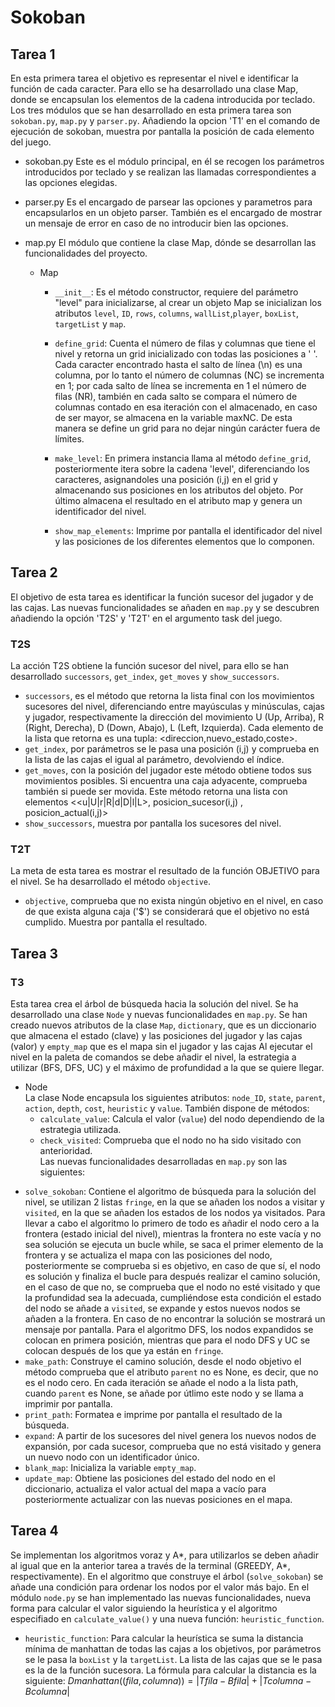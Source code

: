 # Sokoban
## Tarea 1
En esta primera tarea el objetivo es representar el nivel e identificar la función de cada caracter. Para ello se ha desarrollado una clase Map, donde se encapsulan los elementos de la cadena introducida por teclado.  
Los tres módulos que se han desarrollado en esta primera tarea son `sokoban.py`, `map.py` y `parser.py`.
Añadiendo la opcion 'T1' en el comando de ejecución de sokoban, muestra por pantalla la posición de cada elemento del juego.

* sokoban.py
Este es el módulo principal, en él se recogen los parámetros introducidos por teclado y se realizan las llamadas correspondientes a las opciones elegidas.

* parser.py
Es el encargado de parsear las opciones y parametros para encapsularlos en un objeto parser. También es el encargado de mostrar un mensaje de error en caso de no introducir bien las opciones.

* map.py
El módulo que contiene la clase Map, dónde se desarrollan las funcionalidades del proyecto.  
  - Map    
    * `__init__`: Es el método constructor, requiere del parámetro "level" para inicializarse, al crear un objeto Map se inicializan los atributos `level`, `ID`, `rows`, `columns`, `wallList`,`player`, `boxList`, `targetList` y `map`.  

    * `define_grid`: Cuenta el número de filas y columnas que tiene el nivel y retorna un grid inicializado con todas las posiciones a ' '. Cada caracter encontrado hasta el salto de línea (\n) es una columna, por lo tanto el número de columnas (NC) se incrementa en 1; por cada salto de línea se incrementa en 1 el número de filas (NR), también en cada salto se compara el número de columnas contado en esa iteración con el almacenado, en caso de ser mayor, se almacena en la variable maxNC. De esta manera se define un grid para no dejar ningún carácter fuera de límites.
  
    * `make_level`: En primera instancia llama al método `define_grid`, posteriormente itera sobre la cadena 'level', diferenciando los caracteres, asignandoles una posición (i,j) en el grid y almacenando sus posiciones en los atributos del objeto. Por último almacena el resultado en el atributo map y genera un identificador del nivel.
  
    * `show_map_elements`: Imprime por pantalla el identificador del nivel y las posiciones de los diferentes elementos que lo componen.

## Tarea 2
El objetivo de esta tarea es identificar la función sucesor del jugador y de las cajas. Las nuevas funcionalidades se añaden en `map.py` y se descubren añadiendo la opción 'T2S' y 'T2T' en el argumento task del juego.
### T2S
La acción T2S obtiene la función sucesor del nivel, para ello se han desarrollado `successors`, `get_index`, `get_moves` y `show_successors`.  
* `successors`, es el método que retorna la lista final con los movimientos sucesores del nivel, diferenciando entre mayúsculas y minúsculas, cajas y jugador, respectivamente la dirección del
movimiento U (Up, Arriba), R (Right, Derecha), D (Down, Abajo), L (Left, Izquierda). Cada elemento de la lista que retorna es una tupla: <direccion,nuevo_estado,coste>.
* `get_index`, por parámetros se le pasa una posición (i,j) y comprueba en la lista de las cajas el igual al parámetro, devolviendo el índice.
* `get_moves`, con la posición del jugador este método obtiene todos sus movimientos posibles. Si encuentra una caja adyacente, comprueba también si puede ser movida. Este método
retorna una lista con elementos <<u|U|r|R|d|D|l|L>, posicion_sucesor(i,j) , posicion_actual(i,j)>
* `show_successors`, muestra por pantalla los sucesores del nivel.

### T2T
La meta de esta tarea es mostrar el resultado de la función OBJETIVO para el nivel. Se ha desarrollado el método `objective`.
* `objective`, comprueba que no exista ningún objetivo en el nivel, en caso de que exista alguna caja ('$') se considerará que el objetivo no está cumplido. Muestra por pantalla el resultado.  

## Tarea 3  
### T3
Esta tarea crea el árbol de búsqueda hacia la solución del nivel. Se ha desarrollado una clase `Node` y nuevas funcionalidades en `map.py`. Se han creado nuevos atributos de la clase `Map`, `dictionary`, que es un diccionario que almacena el estado (clave) y las posiciones del jugador y las cajas (valor) y `empty_map` que es el mapa sin el jugador y las cajas
Al ejecutar el nivel en la paleta de comandos se debe añadir el nivel, la estrategia a utilizar (BFS, DFS, UC) y el máximo de profundidad a la que se quiere llegar.
  - Node  
    La clase Node encapsula los siguientes atributos: `node_ID`, `state`, `parent`, `action`, `depth`, `cost`, `heuristic` y `value`. También dispone de métodos:  
      * `calculate_value`: Calcula el valor (`value`) del nodo dependiendo de la estrategia utilizada.  
      * `check_visited`: Comprueba que el nodo no ha sido visitado con anterioridad.  
Las nuevas funcionalidades desarrolladas en `map.py` son las siguientes:  
  * `solve_sokoban`: Contiene el algoritmo de búsqueda para la solución del nivel, se utilizan 2 listas `fringe`, en la que se añaden los nodos a visitar y `visited`, en la que se añaden los estados de los nodos ya visitados. Para llevar a cabo el algoritmo lo primero de todo es añadir el nodo cero a la frontera (estado inicial del nivel), mientras la frontera no este vacía y no sea solución se ejecuta un bucle while, se saca el primer elemento de la frontera y se actualiza el mapa con las posiciones del nodo, posteriormente se comprueba si es objetivo, en caso de que sí, el nodo es solución y finaliza el bucle para después realizar el camino solución, en el caso de que no, se comprueba que el nodo no esté visitado y que la profundidad sea la adecuada, cumpliéndose esta condición el estado del nodo se añade a `visited`, se expande y estos nuevos nodos se añaden a la frontera. En caso de no encontrar la solución se mostrará un mensaje por pantalla. Para el algoritmo DFS, los nodos expandidos se colocan en primera posición, mientras que para el nodo DFS y UC se colocan después de los que ya están en `fringe`.
  * `make_path`: Construye el camino solución, desde el nodo objetivo el método comprueba que el atributo `parent` no es None, es decir, que no es el nodo cero. En cada iteración se añade el nodo a la lista path, cuando `parent` es None, se añade por útlimo este nodo y se llama a imprimir por pantalla.
  * `print_path`: Formatea e imprime por pantalla el resultado de la búsqueda.
  * `expand`: A partir de los sucesores del nivel genera los nuevos nodos de expansión, por cada sucesor, comprueba que no está visitado y genera un nuevo nodo con un identificador único.
  * `blank_map`: Inicializa la variable `empty_map`.
  * `update_map`: Obtiene las posiciones del estado del nodo en el diccionario, actualiza el valor actual del mapa a vacío para posteriormente actualizar con las nuevas posiciones en el mapa.
  
## Tarea 4
Se implementan los algoritmos voraz y A*, para utilizarlos se deben añadir al igual que en la anterior tarea a través de la terminal (GREEDY, A*, respectivamente). En el algoritmo que construye el árbol (`solve_sokoban`) se añade una condición para ordenar los nodos por el valor más bajo.
En el módulo `node.py` se han implementado las nuevas funcionalidades, nueva forma para calcular el valor siguiendo la heurística y el algoritmo especifiado en `calculate_value()` y una nueva función: `heuristic_function`.
  * `heuristic_function`:  Para calcular la heurística se suma la distancia mínima de manhattan de todas las cajas a los objetivos, por parámetros se le pasa la `boxList` y la `targetList`. La lista de las cajas que se le pasa es la de la función sucesora. La fórmula para calcular la distancia es la siguiente: $Dmanhattan((fila,columna))=|Tfila-Bfila|+|Tcolumna-Bcolumna|$


